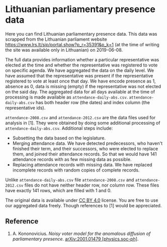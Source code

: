 # Lithuanian parliamentary presence data

Here you can find Lithuanian parliamentary presence data. This data was
scrapped from the Lithuanian parliament website
<https://www.lrs.lt/sip/portal.show?p_r=35391&p_k=1> (at the time of writing
the site was available only in Lithuanian) on 2019-06-08.

The full data provides information whether a particular representative was
elected at the time and whether the representative was registered to vote on
specific agenda. We have aggregated the data on the daily level. We have
assumed that the representative was present if the representative registered to
vote at least once that day. We have encode presence as 1, absence as 0, data
is missing (empty) if the representative was not elected on the said day. The
aggregated data for all days available at the time of processing is made
available as `attendance-daily-abs.csv`. `attendance-daily-abs.csv` has both
header row (the dates) and index column (the representative ids).

`attendance-2008.csv` and `attendance-2012.csv` are the data files used for
analysis in [1].
They were obtained by doing some additional processing of
`attendance-daily-abs.csv`. Additional steps include:

* Subsetting the data based on the legislature.
* Merging attendance data. We have detected predecessors, who haven't finished
their term, and their successors, who were elected to replace them, and joined
their attendance records. So that we would have 141 attendance records with as
few missing data as possible.
* Replacing attendance records with missing data. We have replaced incomplete
records with random copies of complete records.

Unlike `attendance-daily-abs.csv` file `attendance-2008.csv` and
`attendance-2012.csv` files do not have neither header row, nor column row.
These files have exactly 141 rows, which are filled with 1 and 0.

The original data is available under
[CC BY 4.0](https://creativecommons.org/licenses/by/4.0/) license. You are free
to use our aggregated data freely. Though references to [1] would be
appreciated.

## Reference

1. A. Kononovicius. *Noisy voter model for the anomalous diffusion of parliamentary presence*. [arXiv:2001.01479 [physics.soc-ph]](https://arxiv.org/abs/2001.01479).
